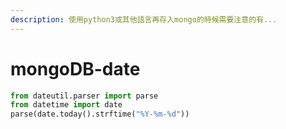 ```yaml
---
description: 使用python3或其他語言再存入mongo的時候需要注意的有...
---
```


# mongoDB-date

```python
from dateutil.parser import parse
from datetime import date
parse(date.today().strftime("%Y-%m-%d"))
```


